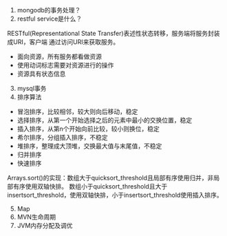 1. mongodb的事务处理？
2. restful service是什么？

RESTful(Representational State Transfer)表述性状态转移，服务端将服务封装成URI，客户端
通过访问URI来获取服务。
- 面向资源，所有服务都看做资源
- 使用动词标志需要对资源进行的操作
- 资源具有状态信息

3. mysql事务
4. 排序算法

- 冒泡排序，比较相邻，较大则向后移动，稳定
- 选择排序，从第一个开始选择之后的元素中最小的交换位置，稳定
- 插入排序，从第n个开始向前比较，较小则换位，稳定
- 希尔排序，分组插入排序，不稳定
- 堆排序，整理成大顶堆，交换最大值与末尾值，不稳定
- 归并排序
- 快速排序

Arrays.sort()的实现：数组大于quicksort_threshold且局部有序使用归并，非局部有序使用双轴快排。
数组小于quicksort_threshold且大于insertsort_threshold，使用双轴快排，小于insertsort_threshold使用插入排序。

5. Map
6. MVN生命周期
7. JVM内存分配及调优